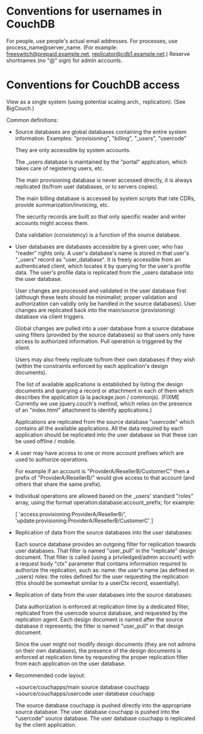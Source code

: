 Conventions for usernames in CouchDB
====================================

For people, use people's actual email addresses.
For processes, use process_name@server_name.
  (For example: freeswitch@prepaid.example.net, replicator@cdb1.example.net.)
Reserve shortnames (no "@" sign) for admin accounts.

Conventions for CouchDB access
==============================

View as a single system (using potential scaling arch., replication).
(See BigCouch.)

Common definitions:

- Source databases are global databases containing the entire system information.
  Examples: "provisioning", "billing", "_users", "usercode"

  They are only accessible by system accounts.

  The _users database is maintained by the "portal" application, which takes care of
  registering users, etc.

  The main provisioning database is never accessed directly, it is always replicated
  (to/from user databases, or to servers copies).

  The main billing database is accessed by system scripts that rate CDRs, provide
  summarization/invoicing, etc.

  The security records are built so that only specific reader and writer accounts might
  access them.

  Data validation (consistency) is a function of the source database.

- User databases are databases accessible by a given user, who has "reader" rights only.
  A user's database's name is stored in that user's "_users" record as "user_database".
  It is freely accessible from an authenticated client, which locates it by querying for
  the user's profile data.
  The user's profile data is replicated from the _users database into the user database.

  User changes are processed and validated in the user database first (although these tests
  should be minimalist; proper validation and authorization can validly only be handled in
  the source databases).
  User changes are replicated back into the main/source (provisioning) database via client
  triggers.

  Global changes are pulled into a user database from a source database using filters
  (provided by the source databases)
  so that users only have access to authorized information.
  Pull operation is triggered by the client.

  Users may also freely replicate to/from their own databases if they wish (within the
  constraints enforced by each application's design documents).

  The list of available applications is established by listing the design documents and
  querying a record or attachment in each of them which describes the application
  (à la package.json / commonjs).
  (FIXME Currently we use jquery.couch's method, which relies on the presence of an "index.html" attachment to identify applications.)

  Applications are replicated from the source database "usercode" which contains all the
  available applications.
  All the data required by each application should be replicated into the user database
  so that these can be used offline / mobile.


- A user may have access to one or more account prefixes which are used to authorize
  operations.

  For example if an account is "ProviderA/ResellerB/CustomerC" then a prefix of
  "ProviderA/ResellerB/" would give access to that account (and others that share the same
  prefix).

- Individual operations are allowed based on the _users' standard "roles" array, using the format
  operation:database:account_prefix; for example:

    [ 'access:provisioning:ProviderA/ResellerB/', 'update:provisioning:ProviderA/ResellerB/CustomerC' ]

- Replication of data from the source databases into the user databases:

  Each source database provides an outgoing filter for replication towards user databases.
  That filter is named "user_pull" in the "replicate" design document.
  That filter is called (using a priviledged/admin account) with a request body "ctx" parameter
  that contains information required to authorize the replication, such as:
    name: the user's name (as defined in _users)
    roles: the roles defined for the user requesting the replication
  (this should be somewhat similar to a userCtx record, essentially).

- Replication of data from the user databases into the source databases:

  Data authorization is enforced at replication time by a dedicated filter, replicated from
  the usercode source database, and requested by the replication agent.
  Each design document is named after the source database it represents; the filter is named
  "user_pull" in that design document.

  Since the user might not modify design documents (they are not admins on their own databases),
  the presence of the design documents is enforced at replication time by requesting the proper
  replication filter from each application on the user database.

- Recommended code layout:

  ~source/couchapps/main        source database couchapp
  ~source/couchapps/usercode    user database couchapp

  The source database couchapp is pushed directly into the appropriate source database.
  The user database couchapp is pushed into the "usercode" source database.
  The user database couchapp is replicated by the client application.
